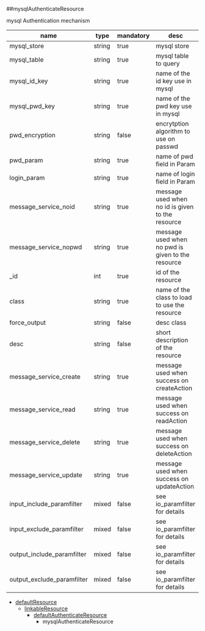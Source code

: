 ##mysqlAuthenticateResource

mysql Authentication mechanism

|name|type|mandatory|desc|
|----|----|----|----|
|mysql_store|string|true|mysql store|
|mysql_table|string|true|mysql table to query|
|mysql_id_key|string|true|name of the id key use in mysql|
|mysql_pwd_key|string|true|name of the pwd key use in mysql|
|pwd_encryption|string|false|encrytption algorithm to use on passwd|
|pwd_param|string|true|name of pwd field in Param|
|login_param|string|true|name of login field in Param|
|message_service_noid|string|true|message used when no id is given to the resource|
|message_service_nopwd|string|true|message used when no pwd is given to the resource|
|_id|int|true|id of the resource|
|class|string|true|name of the class to load to use the resource|
|force_output|string|false|desc class|
|desc|string|false|short description of the resource|
|message_service_create|string|true|message used when success on createAction|
|message_service_read|string|true|message used when success on readAction|
|message_service_delete|string|true|message used when success on deleteAction|
|message_service_update|string|true|message used when success on updateAction|
|input_include_paramfilter|mixed|false|see io_paramfilter for details|
|input_exclude_paramfilter|mixed|false|see io_paramfilter for details|
|output_include_paramfilter|mixed|false|see io_paramfilter for details|
|output_exclude_paramfilter|mixed|false|see io_paramfilter for details|
* [defaultResource](Resources_defaultResource)
  * [linkableResource](Resources_linkableResource)
    * [defaultAuthenticateResource](Resources_defaultAuthenticateResource)
      * mysqlAuthenticateResource
